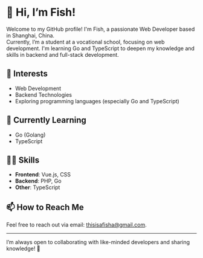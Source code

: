 # 👋 Hi, I’m Fish!

Welcome to my GitHub profile! I'm Fish, a passionate Web Developer based in Shanghai, China.  
Currently, I’m a student at a vocational school, focusing on web development. I'm learning Go and TypeScript to deepen my knowledge and skills in backend and full-stack development.

## 👀 Interests
- Web Development
- Backend Technologies
- Exploring programming languages (especially Go and TypeScript)

## 🌱 Currently Learning
- Go (Golang)
- TypeScript

## 🧑‍💻 Skills
- **Frontend**: Vue.js, CSS
- **Backend**: PHP, Go
- **Other**: TypeScript

## 📫 How to Reach Me
Feel free to reach out via email: [thisisafisha@gmail.com](mailto:thisisafisha@gmail.com).

---

I’m always open to collaborating with like-minded developers and sharing knowledge! 🚀
